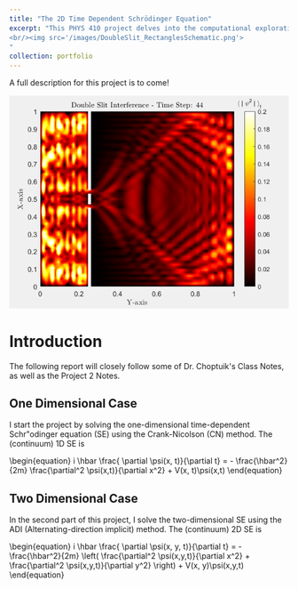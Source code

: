 ```yaml
---
title: "The 2D Time Dependent Schrödinger Equation"
excerpt: "This PHYS 410 project delves into the computational exploration of quantum phenomena, focusing on solving the one-dimensional and two-dimensional time-dependent Schrödinger equations. In the one-dimensional case, the implementation involves discretization and the Crank-Nicolson method, with convergence testing and numerical experiments revealing the behavior of quantum particles interacting with barriers and wells. The two-dimensional extension utilizes the Alternating Direction Implicit (ADI) technique, offering a nuanced perspective on quantum dynamics in a broader spatial context. Numerical experiments, including scattering off various potentials and through double slits, illuminate complex phenomena such as self-interference. The project not only underscores the intricacies of quantum mechanics but also showcases the robustness of computational methods in simulating and visualizing these phenomena.
<br/><img src='/images/DoubleSlit_RectanglesSchematic.png'>
"
collection: portfolio
---
```


A full description for this project is to come!

![Double Slit Example!](/images/DoubleSlit_RectanglesSchematic.png)


# Introduction

The following report will closely follow some of Dr. Choptuik's Class Notes, as well as the Project 2 Notes.

## One Dimensional Case

I start the project by solving the one-dimensional time-dependent Schr\"odinger equation (SE) using the Crank-Nicolson (CN) method. The (continuum) 1D SE is

\begin{equation}
    i \\hbar \\frac{ \\partial \\psi(x, t)}{\\partial t} = - \\frac{\\hbar^2}{2m} \\frac{\\partial^2 \\psi(x,t)}{\\partial x^2} + V(x, t)\\psi(x,t)
\end{equation}

## Two Dimensional Case

In the second part of this project, I solve the two-dimensional SE using the ADI (Alternating-direction implicit) method. The (continuum) 2D SE is

\begin{equation}
    i \\hbar \\frac{ \\partial \\psi(x, y, t)}{\\partial t} = - \\frac{\\hbar^2}{2m} \\left( \\frac{\\partial^2 \\psi(x,y,t)}{\\partial x^2} + \\frac{\\partial^2 \\psi(x,y,t)}{\\partial y^2} \\right) + V(x, y)\\psi(x,y,t)
\end{equation}
